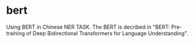 # bert
Using BERT in Chinese NER TASK. The BERT is decribed in 
"BERT: Pre-training of Deep Bidirectional Transformers for Language Understanding".
